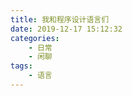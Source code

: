 ```yaml
---
title: 我和程序设计语言们
date: 2019-12-17 15:12:32
categories: 
    - 日常
    - 闲聊
tags: 
    - 语言
---
```




